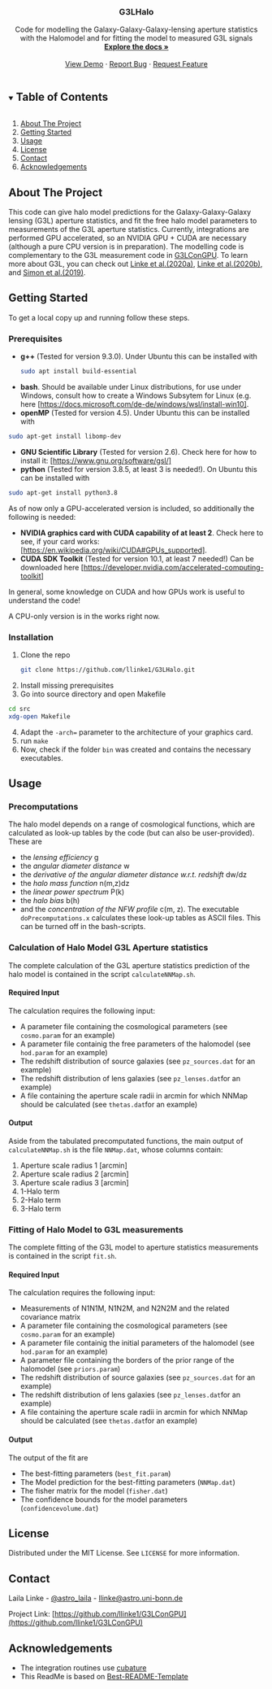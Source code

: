 <!-- PROJECT LOGO -->
<br />

  <h3 align="center">G3LHalo</h3>

  <p align="center">
    Code for modelling the Galaxy-Galaxy-Galaxy-lensing aperture statistics with the Halomodel and for fitting the model to measured G3L signals
    <br />
    <a href="https://github.com/llinke1/G3LConGPU"><strong>Explore the docs »</strong></a>
    <br />
    <br />
    <a href="https://github.com/llinke1/G3LConGPU">View Demo</a>
    ·
    <a href="https://github.com/llinke1/G3LConGPU/issues">Report Bug</a>
    ·
    <a href="https://github.com/llinke1/G3LConGPU/issues">Request Feature</a>
  </p>
</p>



<!-- TABLE OF CONTENTS -->
<details open="open">
  <summary><h2 style="display: inline-block">Table of Contents</h2></summary>
  <ol>
    <li>
      <a href="#about-the-project">About The Project</a>
    </li>
    <li>
      <a href="#getting-started">Getting Started</a>
    </li>
    <li><a href="#usage">Usage</a></li>
    <li><a href="#license">License</a></li>
    <li><a href="#contact">Contact</a></li>
    <li><a href="#acknowledgements">Acknowledgements</a></li>
  </ol>
</details>



<!-- ABOUT THE PROJECT -->
## About The Project

This code can give halo model predictions for the Galaxy-Galaxy-Galaxy lensing (G3L) aperture statistics, and fit the free halo model parameters to measurements of the G3L aperture statistics. Currently, integrations are performed GPU accelerated, so an NVIDIA GPU + CUDA are necessary (although a pure CPU version is in preparation). The modelling code is complementary to the G3L measurement code in <a href="https://github.com/llinke1/G3LConGPU">G3LConGPU</a>. To learn more about G3L, you can check out <a href="https://ui.adsabs.harvard.edu/abs/2020A%26A...634A..13L/abstract">Linke et al.(2020a)</a>, <a href="https://ui.adsabs.harvard.edu/abs/2020A%26A...640A..59L/abstract"> Linke et al.(2020b)</a>, and <a href="https://ui.adsabs.harvard.edu/abs/2019A%26A...622A.104S/abstract"> Simon et al.(2019)</a>. 


<!-- GETTING STARTED -->
## Getting Started

To get a local copy up and running follow these steps.

### Prerequisites
* **g++** (Tested for version 9.3.0). 
Under Ubuntu this can be installed with
  ```sh
  sudo apt install build-essential
  ```
* **bash**. Should be available under Linux distributions, for use under Windows, consult how to create a Windows Subsytem for Linux (e.g. here [https://docs.microsoft.com/de-de/windows/wsl/install-win10].
* **openMP** (Tested for version 4.5). Under Ubuntu this can be installed with
```sh
sudo apt-get install libomp-dev
```
* **GNU Scientific Library** (Tested for version 2.6). Check here for how to install it: [https://www.gnu.org/software/gsl/]
* **python** (Tested for version 3.8.5, at least 3 is needed!). On Ubuntu this can be installed with
```sh
sudo apt-get install python3.8
```

As of now only a GPU-accelerated version is included, so additionally the following is needed:

* **NVIDIA graphics card with CUDA capability of at least 2**. Check here to see, if your card works: [https://en.wikipedia.org/wiki/CUDA#GPUs_supported].
* **CUDA SDK Toolkit** (Tested for version 10.1, at least 7 needed!)
Can be downloaded here [https://developer.nvidia.com/accelerated-computing-toolkit]

In general, some knowledge on CUDA and how GPUs work is useful to understand the code!

A CPU-only version is in the works right now.

### Installation

1. Clone the repo
   ```sh
   git clone https://github.com/llinke1/G3LHalo.git
   ```
2. Install missing prerequisites
3. Go into source directory and open Makefile
```sh
cd src
xdg-open Makefile
```
4. Adapt the `-arch=` parameter to the architecture of your graphics card.
5. run `make`
6. Now, check if the folder `bin` was created and contains the necessary executables.


<!-- USAGE EXAMPLES -->
## Usage

### Precomputations
The halo model depends on a range of cosmological functions, which are calculated as look-up tables by the code (but can also be user-provided). These are 
* the *lensing efficiency* g
* the *angular diameter distance* w
* the *derivative of the angular diameter distance w.r.t. redshift* dw/dz
* the *halo mass function* n(m,z)dz
* the *linear power spectrum* P(k)
* the *halo bias* b(h)
* and the *concentration of the NFW profile* c(m, z).
The executable `doPrecomputations.x` calculates these look-up tables as ASCII files. This can be turned off in the bash-scripts.

### Calculation of Halo Model G3L Aperture statistics
The complete calculation of the G3L aperture statistics prediction of the halo model is contained in the script `calculateNNMap.sh`. 

#### Required Input
The calculation requires the following input:
* A parameter file containing the cosmological parameters (see `cosmo.param` for an example)
* A parameter file containig the free parameters of the halomodel (see `hod.param` for an example)
* The redshift distribution of source galaxies (see `pz_sources.dat` for an example)
* The redshift distribution of lens galaxies (see `pz_lenses.dat`for an example)
* A file containing the aperture scale radii in arcmin for which NNMap should be calculated (see `thetas.dat`for an example)

#### Output
Aside from the tabulated precomputated functions, the main output of `calculateNNMap.sh` is the file `NNMap.dat`, whose columns contain:
1. Aperture scale radius 1 [arcmin]
2. Aperture scale radius 2 [arcmin]
3. Aperture scale radius 3 [arcmin]
4. 1-Halo term
5. 2-Halo term
6. 3-Halo term

### Fitting of Halo Model to G3L measurements
The complete fitting of the G3L model to aperture statistics measurements is contained in the script `fit.sh`.

#### Required Input
The calculation requires the following input:
* Measurements of N1N1M, N1N2M, and N2N2M and the related covariance matrix
* A parameter file containing the cosmological parameters (see `cosmo.param` for an example)
* A parameter file containig the initial parameters of the halomodel (see `hod.param` for an example)
* A parameter file containing the borders of the prior range of the halomodel (see `priors.param`)
* The redshift distribution of source galaxies (see `pz_sources.dat` for an example)
* The redshift distribution of lens galaxies (see `pz_lenses.dat`for an example)
* A file containing the aperture scale radii in arcmin for which NNMap should be calculated (see `thetas.dat`for an example)

#### Output
The output of the fit are
* The best-fitting parameters (`best_fit.param`)
* The Model prediction for the best-fitting parameters (`NNMap.dat`)
* The fisher matrix for the model (`fisher.dat`)
* The confidence bounds for the model parameters (`confidencevolume.dat`)


<!-- LICENSE -->
## License

Distributed under the MIT License. See `LICENSE` for more information.



<!-- CONTACT -->
## Contact

Laila Linke - [@astro_laila](https://twitter.com/astro_laila) - llinke@astro.uni-bonn.de

Project Link: [https://github.com/llinke1/G3LConGPU](https://github.com/llinke1/G3LConGPU)



<!-- ACKNOWLEDGEMENTS -->
## Acknowledgements

* The integration routines use <a href="https://github.com/stevengj/cubature"> cubature </a> 
* This ReadMe is based on <a href="https://github.com/othneildrew/Best-README-Template"> Best-README-Template </a>




